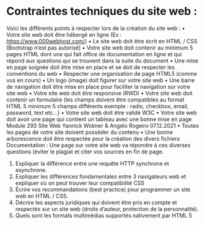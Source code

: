 # Contraintes techniques du site web :
Voici les différents points à respecter lors de la création du site web :
• Votre site web doit être hébergé en ligne (Ex : https://www.000webhost.com/)
• Le site web doit être écrit en HTML / CSS (Bootstrap n’est pas autorisé)
• Votre site web doit contenir au minimum 5 pages HTML dont une qui fait office de
documentation en ligne et qui répond aux questions qui se trouvent dans la suite du
document
• Une mise en page soignée doit être mise en place et se doit de respecter les conventions du
web
• Respecter une organisation de page HTML5 (comme vus en cours)
• Un logo (image) doit figurer sur votre site web
• Une barre de navigation doit être mise en place pour faciliter la navigation sur votre site web
• Votre site web doit être responsive (RWD)
• Votre site web doit contenir un formulaire (les champs doivent être compatibles au format
HTML 5 minimum 5 champs différents exemple : radio, checkbox, email, password, text etc...)
• Votre site web doit être validé W3C
• Votre site web doit avoir une page qui contient un tableau avec une bonne mise en page
Module 293 Site Web
Yannick Widmer & Angelo Rogeiro 07.12.2021
• Toutes les pages de votre site doivent posséder du contenu
• Une bonne arborescence doit être respectée pour la création des divers fichiers
Documentation :
Une page sur votre site web va répondre à ces diverses questions (éviter le plagiat et citer vos sources
en fin de page.
1. Expliquer la différence entre une requête HTTP synchrone et asynchrone.
2. Expliquer les différences fondamentales entre 3 navigateurs web et expliquer où on peut
trouver leur compatibilité CSS
3. Écrire vos recommandations (best practice) pour programmer un site web en HTML / CSS.
4. Décrire les aspects juridiques qui doivent être pris en compte et respectés sur un site web
(droits d’auteur, protection de la personnalité).
5. Quels sont les formats multimédias supportés nativement par HTML 5